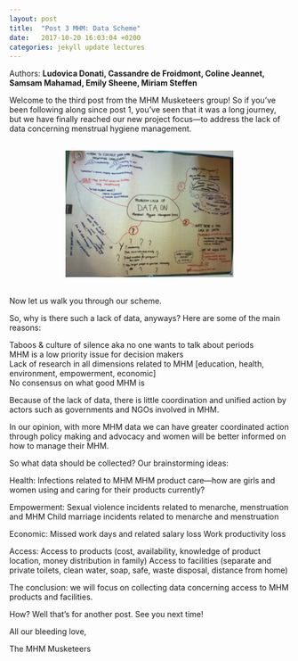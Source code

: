```yaml
---
layout: post
title:  "Post 3 MHM: Data Scheme"
date:   2017-10-20 16:03:04 +0200
categories: jekyll update lectures
---
```


Authors: **Ludovica Donati, Cassandre de Froidmont, Coline Jeannet, Samsam Mahamad, Emily Sheene, Miriam Steffen**

Welcome to the third post from the MHM Musketeers group! So if you’ve been following along since post 1, you’ve seen that it was a long journey, but we have finally reached our new project focus—to address the lack of data concerning menstrual hygiene management.

<br>
<center><img src="/images/samsam.JPG " alt=""  width="60%"></center>
<br>

Now let us walk you through our scheme.

So, why is there such a lack of data, anyways? Here are some of the main reasons:

Taboos & culture of silence aka no one wants to talk about periods <br>
MHM is a low priority issue for decision makers <br>
Lack of research in all dimensions related to MHM [education, health, environment, empowerment, economic] <br>
No consensus on what good MHM is <br>

Because of the lack of data, there is little coordination and unified action by actors such as governments and NGOs involved in MHM.

In our opinion, with more MHM data we can have greater coordinated action through policy making and advocacy and women will be better informed on how to manage their MHM.

So what data should be collected? Our brainstorming ideas:

Health:
Infections related to MHM
MHM product care—how are girls and women using and caring for their products currently?

Empowerment:
Sexual violence incidents related to menarche, menstruation and MHM
Child marriage incidents related to menarche and menstruation

Economic:
Missed work days and related salary loss
Work productivity loss

Access:
Access to products (cost, availability, knowledge of product location, money distribution in family)
Access to facilities (separate and private toilets, clean water, soap, safe, waste disposal, distance from home)

The conclusion: we will focus on collecting data concerning access to MHM products and facilities.

How? Well that’s for another post. See you next time!

All our bleeding love,

The MHM Musketeers
